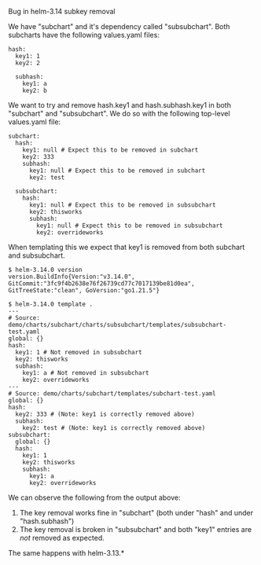 Bug in helm-3.14 subkey removal

We have "subchart" and it's dependency called "subsubchart". Both subcharts have the following values.yaml files:
```
hash:
  key1: 1
  key2: 2

  subhash:
    key1: a
    key2: b
```

We want to try and remove hash.key1 and hash.subhash.key1 in both "subchart" and "subsubchart". We do so with the following top-level values.yaml file:
```
subchart:
  hash:
    key1: null # Expect this to be removed in subchart
    key2: 333
    subhash:
      key1: null # Expect this to be removed in subchart
      key2: test

  subsubchart:
    hash:
      key1: null # Expect this to be removed in subsubchart
      key2: thisworks
      subhash:
        key1: null # Expect this to be removed in subsubchart
        key2: overrideworks
```

When templating this we expect that key1 is removed from both subchart and subsubchart.

```
$ helm-3.14.0 version
version.BuildInfo{Version:"v3.14.0", GitCommit:"3fc9f4b2638e76f26739cd77c7017139be81d0ea", GitTreeState:"clean", GoVersion:"go1.21.5"}

$ helm-3.14.0 template .
---
# Source: demo/charts/subchart/charts/subsubchart/templates/subsubchart-test.yaml
global: {}
hash:
  key1: 1 # Not removed in subsubchart
  key2: thisworks
  subhash:
    key1: a # Not removed in subsubchart
    key2: overrideworks
---
# Source: demo/charts/subchart/templates/subchart-test.yaml
global: {}
hash:
  key2: 333 # (Note: key1 is correctly removed above)
  subhash:
    key2: test # (Note: key1 is correctly removed above)
subsubchart:
  global: {}
  hash:
    key1: 1
    key2: thisworks
    subhash:
      key1: a
      key2: overrideworks
```

We can observe the following from the output above:
1. The key removal works fine in "subchart" (both under "hash" and under "hash.subhash")
2. The key removal is broken in "subsubchart" and both "key1" entries are *not* removed as expected.

The same happens with helm-3.13.*
